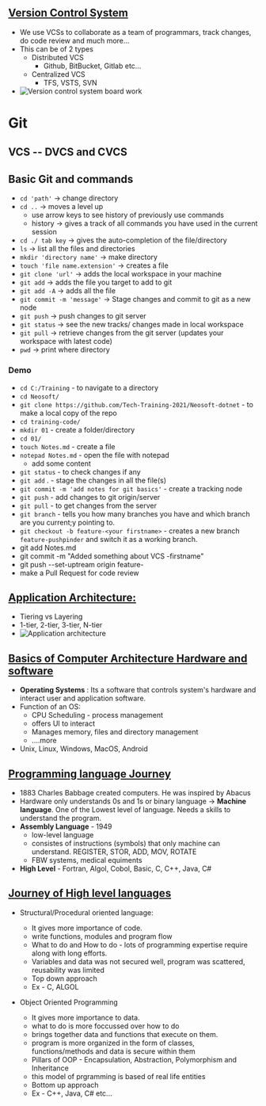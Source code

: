 ## [Version Control System](https://www.atlassian.com/git/tutorials/what-is-version-control)
- We use VCSs to collaborate as a team of programmars, track changes, do code review and much more...
- This can be of 2 types
	- Distributed VCS
		- Github, BitBucket, Gitlab etc...
	- Centralized VCS
		- TFS, VSTS, SVN
- ![Version control system board work](https://github.com/Tech-Training-2021/Neosoft-dotnet/blob/main/01/Images/1VCS%20.png)
# Git
## VCS -- DVCS and CVCS
## Basic Git and commands
- `cd 'path'` -> change directory
- `cd ..` -> moves a level up
	- use arrow keys to see history of previously use commands
	- history -> gives a track of all commands you have used in the current session
- `cd ./ tab key` -> gives the auto-completion of the file/directory
- `ls` -> list all the files and directories
- `mkdir 'directory name'` -> make directory
- `touch 'file name.extension'` -> creates a file
- `git clone 'url'` -> adds the local workspace in your machine
- `git add` -> adds the file you target to add to git
- `git add -A` -> adds all the file
- `git commit -m 'message'` -> Stage changes and commit to git as a new node
- `git push` -> push changes to git server
- `git status` -> see the new tracks/ changes made in local workspace
- `git pull` -> retrieve changes from the git server (updates your workspace with latest code)
- `pwd` -> print where directory

### Demo	
- `cd C:/Training`   - to navigate to a directory
- `cd Neosoft/`
- `git clone https://github.com/Tech-Training-2021/Neosoft-dotnet` - to make a local copy of the repo
- `cd training-code/`
- `mkdir 01` - create a folder/directory
- `cd 01/`
- `touch Notes.md` - create a file
- `notepad Notes.md` - open the file with notepad
	- add some content
- `git status` - to check changes if any
- `git add` . - stage the changes in all the file(s)
- `git commit -m 'add notes for git basics'` - create a tracking node
- `git push` - add changes to git origin/server
- `git pull` - to get changes from the server
- `git branch` - tells you how many branches you have and which branch are you current;y pointing to.
- `git checkout -b feature-<your firstname>` - creates a new branch `feature-pushpinder` and switch it as a working branch.
- git add Notes.md 
- git  commit -m "Added something about VCS -firstname"
- git push --set-uptream origin feature-<your firstname>
- make a Pull Request for code review


## [Application Architecture:](https://docs.microsoft.com/en-us/dotnet/architecture/modern-web-apps-azure/common-web-application-architectures)
- Tiering vs Layering
- 1-tier, 2-tier, 3-tier, N-tier
- ![Application architecture](https://github.com/Tech-Training-2021/Neosoft-dotnet/blob/main/01/Images/2Application%20architecture.png)

## [Basics of Computer Architecture Hardware and software](https://www.tutorialspoint.com/computer_concepts/computer_concepts_introduction_to_gui_based_os.htm)
- **Operating Systems** : Its a software that controls system's hardware and interact user and application software.
- Function of an OS:	
  - CPU Scheduling - process management 
  - offers UI to interact
  - Manages memory, files and directory management 
  -  ....more
- Unix, Linux, Windows, MacOS, Android 
  
## [Programming language Journey](https://www.geeksforgeeks.org/the-evolution-of-programming-languages/)
- 1883 Charles Babbage created computers. He was inspired by Abacus
-  Hardware only understands 0s and 1s or binary language -> **Machine language**. One of the Lowest level of language. Needs a skills to understand the program.
-  **Assembly Language** - 1949
   -  low-level language
   -  consistes of instructions (symbols) that only machine can understand. REGISTER, STOR, ADD, MOV, ROTATE
   -  FBW systems, medical equiments 
- **High Level** - Fortran, Algol, Cobol, Basic, C, C++, Java, C#
  
## [Journey of High level languages](https://www.geeksforgeeks.org/difference-between-structured-programming-and-object-oriented-programming/)
- Structural/Procedural oriented language: 
  - It gives more importance of code.
  - write functions, modules and program flow
  - What to do and How to do  - lots of programming expertise require along with long efforts.
  - Variables and data was not secured well, program was scattered, reusability was limited 
  - Top down approach
  - Ex - C, ALGOL
  
- Object Oriented Programming 
  - It gives more importance to data. 
  - what to do is more foccussed over how to do
  - brings together data and functions that execute on them.
  - program is more organized in the form of classes, functions/methods and data is secure within them
  - Pillars of OOP - Encapsulation, Abstraction, Polymorphism and Inheritance
  - this model of prgramming is based of real life entities 
  - Bottom up approach
  - Ex - C++, Java, C# etc...
